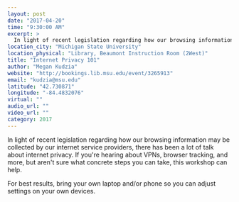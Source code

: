 ```yaml
---
layout: post
date: "2017-04-20"
time: "9:30:00 AM"
excerpt: >
  In light of recent legislation regarding how our browsing information may be collected by our internet service providers, there has been a ...
location_city: "Michigan State University"
location_physical: "Library, Beaumont Instruction Room (2West)"
title: "Internet Privacy 101"
author: "Megan Kudzia"
website: "http://bookings.lib.msu.edu/event/3265913"
email: "kudzia@msu.edu"
latitude: "42.730871"
longitude: "-84.4832076"
virtual: ""
audio_url: ""
video_url: ""
category: 2017
---
```


In light of recent legislation regarding how our browsing information may be collected by our internet service providers, there has been a lot of talk about internet privacy. If you're hearing about VPNs, browser tracking, and more, but aren't sure what concrete steps you can take, this workshop can help.

For best results, bring your own laptop and/or phone so you can adjust settings on your own devices.
